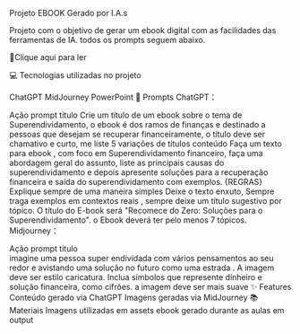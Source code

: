 Projeto EBOOK Gerado por I.A.s



Projeto com o objetivo de gerar um ebook digital com as facilidades das ferramentas de IA. todos os prompts seguem abaixo.

📕Clique aqui para ler

💻 Tecnologias utilizadas no projeto

ChatGPT
MidJourney
PowerPoint
🧠 Prompts
ChatGPT：

Ação	prompt
título	Crie um título de um ebook sobre o tema de Superendividamento, o ebook é dos ramos de finanças e destinado a pessoas que desejam se recuperar financeiramente, o título deve ser chamativo e curto, me liste 5 variações de títulos
conteúdo	Faça um texto para ebook , com foco em Superendividamento financeiro, faça uma abordagem geral do assunto, liste as principais causas do superendividamento e depois apresente soluções para a recuperação financeira e saída do superendividamento com exemplos. {REGRAS} Explique sempre de uma maneira simples Deixe o texto enxuto, Sempre traga exemplos em contextos reais , sempre deixe um título sugestivo por tópico. O título do E-book será "Recomece do Zero: Soluções para o Superendividamento". o Ebook deverá ter pelo menos 7 tópicos.
Midjourney：

Ação	prompt
título	
imagine uma pessoa super endividada com vários pensamentos ao seu redor e avistando uma solução no futuro como uma estrada . A imagem deve ser estilo caricatura. Inclua símbolos que represente dinheiro e solução financeira, como cifrões. a imagem deve ser mais suave
✨ Features
Conteúdo gerado via ChatGPT
Imagens geradas via MidJourney
📚 Materiais
Imagens utilizadas em assets
ebook gerado durante as aulas em output
